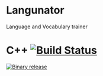 Langunator
==========
Language and Vocabulary trainer

C++ [![Build Status](https://travis-ci.org/MichaelSp/Langunator.png?branch=master)](https://travis-ci.org/MichaelSp/Langunator)
====
[<img src="http://www.vlc.de/img/download_button.png" alt="Binary release" />](https://github.com/MichaelSp/Langunator/releases)

